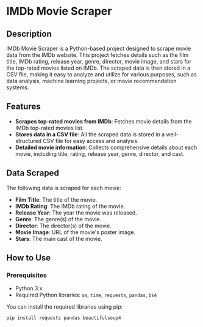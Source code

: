 # IMDb Movie Scraper

## Description

IMDb Movie Scraper is a Python-based project designed to scrape movie data from the IMDb website. This project fetches details such as the film title, IMDb rating, release year, genre, director, movie image, and stars for the top-rated movies listed on IMDb. The scraped data is then stored in a CSV file, making it easy to analyze and utilize for various purposes, such as data analysis, machine learning projects, or movie recommendation systems.

## Features

- **Scrapes top-rated movies from IMDb**: Fetches movie details from the IMDb top-rated movies list.
- **Stores data in a CSV file**: All the scraped data is stored in a well-structured CSV file for easy access and analysis.
- **Detailed movie information**: Collects comprehensive details about each movie, including title, rating, release year, genre, director, and cast.

## Data Scraped

The following data is scraped for each movie:

- **Film Title**: The title of the movie.
- **IMDb Rating**: The IMDb rating of the movie.
- **Release Year**: The year the movie was released.
- **Genre**: The genre(s) of the movie.
- **Director**: The director(s) of the movie.
- **Movie Image**: URL of the movie's poster image.
- **Stars**: The main cast of the movie.

## How to Use

### Prerequisites

- Python 3.x
- Required Python libraries: `os`, `time`, `requests`, `pandas`, `bs4`

You can install the required libraries using pip:
```bash
pip install requests pandas beautifulsoup4
